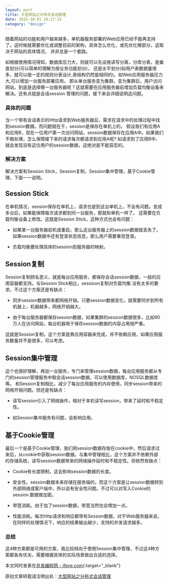 ```yaml
---
layout: post
title: 大型网站之分布式会话管理
date: 2015-10-01 20:27:15
category: "design"
---
```


随着网站的功能和用户越来越多，单机器服务部署的Web应用已经不能再支持了。这时候就需要优化或调整目前的架构，具体怎么优化，或先优化哪部分，这取决于网站的具体情况，
并非总是一个套路。

如根据使用情况得知，数据库压力大，则就可以先设施读写分离，分库分表，是垂直划分(可以简单的理解为按业务功能划分)，
还是水平划分(如用户表数据量很多，就可以按一定的规则分表设计,表结构仍然是相同的)。如Web应用服务器压力大,可以增加一台服务部署应用，
即从单台服务变为集群。变为集群后，用户访问网站，到底是选择哪一台服务器呢？这就需要在应用服务器前增加负载均衡设备来解决。还有点就是会话session
管理的问题，接下来会详细说明这问题。

### 具体的问题
当一个带有会话表示的Http请求到Web服务器后，需求在请求中的处理过程中找到session数据。而问题就在于，session是保存在单机上的。
假设我们有应用A和应用B，现在一位用户第一次访问网站，session数据保存在应用A中。如果我们不做处理，怎么保障接下来的请求每次都请求到应用A呢?
如请求到了应用B中，就会发现没有这位用户的session数据，这绝对是不能容忍的。

### 解决方案

解决方案有Session Stick，Session复制，Session集中管理，基于Cookie管理，下面一一说明。

## Session Stick
在单机情况，session保存在单机上，请求也是到这台单机上，不会有问题。变成多台后，如果能保障每次请求都到同一台服务，那就和单机一样了。
这需要在负载均衡设备上修改。这就是Session Stick，这种方式也会有问题：

- 如果某一台服务器宕机或重启，那么这台服务器上的session数据就丢失了。如果session数据中还有登录状态信息，那么用户需要重现登录。

- 负载均衡要处理具体的session到服务器的映射。

## Session复制
Session复制顾名思义，就是每台应用服务，都保存会话session数据，一般的应用容器都支持。与Session Stick相比，sessioon复制对负载均衡
没有太多的要求。不过这个方案还是有缺点：

- 同步session数据带来都网络开销。只要session数据变化，就需要同步到所有机器上，机器越多，网络开销越大。

- 由于每台服务器都保存session数据，如果集群的session数据很多，比如90万人在访问网站，每台机器用于保存session数据的内容占用很严重。

这就是Session复制，这个方案是靠应用容器来完成，并不依赖应用，如果应用服务数量并不是很多，可以考虑。

## Session集中管理

这个也很好理解，再加一台服务，专门来管理session数据，每台应用服务都从专门的session管理服务中取会话session数据。可以使用数据库，NOSQL数据库等。
和Session复制相比，减少了每台应用服务的内存使用，同步session带来的网络开销问题。但还是有缺点：

- 读写session引入了网络操作，相对于本机读写session，带来了延时和不稳定性。

- 如Session集中服务有问题，会影响应用。

## 基于Cookie管理

最后一个是基于Cookie管理，我们把session数据存放在cookie中，然后请求过来后，从cookie中获取session数据。与集中管理相比，这个方案并不依赖外部
的存储系统，读写session数据带来的网络操作延时和不稳定性。但依然有缺点：

- Cookie有长度限制，这会影响session数据的长度。

- 安全性。session数据本来存储在服务端的，而这个方案是让session数据转到外部网络或客户端中，所以会有安全性问题。不过可以对写入Cookie的session
数据做加密。

- 带宽消耗。由于加了session数据，带宽当然也会增加一点。

- 性能消耗。每次Http请求和响应都带有Session数据，对于Web服务器来说，在同样的处理情况下，响应的结果输出越少，支持的并发请求越多。

### 总结
这4种方案都是可用的方案，我比较倾向于使用Session集中管理，不过这4种方案都各有优劣，需要根据具体的实际场景做出合适的选择。

本文同时发表在[并发编程网 - ifeve.com](http://ifeve.com/dis-session-manager/){:target="_blank"}

原创文章转载请注明出处：[大型网站之分布式会话管理](http://9leg.com/design/2015/10/01/distributed-session.html)
